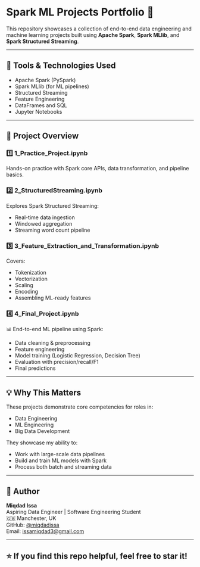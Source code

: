 # Spark ML Projects Portfolio 🚀

This repository showcases a collection of end-to-end data engineering and machine learning projects built using **Apache Spark**, **Spark MLlib**, and **Spark Structured Streaming**.

---

## 🔧 Tools & Technologies Used
- Apache Spark (PySpark)
- Spark MLlib (for ML pipelines)
- Structured Streaming
- Feature Engineering
- DataFrames and SQL
- Jupyter Notebooks

---

## 📁 Project Overview

### 1️⃣ 1_Practice_Project.ipynb
Hands-on practice with Spark core APIs, data transformation, and pipeline basics.

### 2️⃣ 2_StructuredStreaming.ipynb
Explores Spark Structured Streaming:
- Real-time data ingestion
- Windowed aggregation
- Streaming word count pipeline

### 3️⃣ 3_Feature_Extraction_and_Transformation.ipynb
Covers:
- Tokenization
- Vectorization
- Scaling
- Encoding
- Assembling ML-ready features

### 4️⃣ 4_Final_Project.ipynb
📊 End-to-end ML pipeline using Spark:
- Data cleaning & preprocessing
- Feature engineering
- Model training (Logistic Regression, Decision Tree)
- Evaluation with precision/recall/F1
- Final predictions

---

## 💡 Why This Matters
These projects demonstrate core competencies for roles in:
- Data Engineering
- ML Engineering
- Big Data Development

They showcase my ability to:
- Work with large-scale data pipelines
- Build and train ML models with Spark
- Process both batch and streaming data

---

## 📌 Author

**Miqdad Issa**  
Aspiring Data Engineer | Software Engineering Student  
🇬🇧 Manchester, UK  
GitHub: [@miqdadissa](https://github.com/your_username)  
Email: issamiqdad3@gmail.com

---

## ⭐️ If you find this repo helpful, feel free to star it!